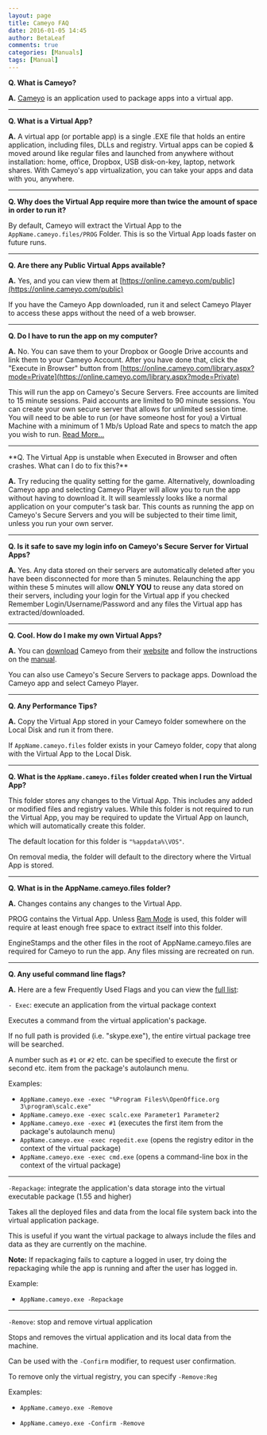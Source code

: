 ```yaml
---
layout: page
title: Cameyo FAQ
date: 2016-01-05 14:45
author: BetaLeaf
comments: true
categories: [Manuals]
tags: [Manual]
---
```

**Q. What is Cameyo?**  

**A.** [Cameyo](http://www.cameyo.com/about) is an application used to package apps into a virtual app.  

---
**Q. What is a Virtual App?**  

**A.** A virtual app (or portable app) is a single .EXE file that holds an entire application, including files, DLLs and registry. Virtual apps can be copied & moved around like regular files and launched from anywhere without installation: home, office, Dropbox, USB disk-on-key, laptop, network shares. With Cameyo's app virtualization, you can take your apps and data with you, anywhere.  

---
**Q. Why does the Virtual App require more than twice the amount of space in order to run it?**  

By default, Cameyo will extract the Virtual App to the ```AppName.cameyo.files/PROG``` Folder. This is so the Virtual App loads faster on future runs.  

---
**Q. Are there any Public Virtual Apps available?**  

**A.** Yes, and you can view them at [https://online.cameyo.com/public](https://online.cameyo.com/public)  

If you have the Cameyo App downloaded, run it and select Cameyo Player to access these apps without the need of a web browser.  

---
**Q. Do I have to run the app on my computer?**  

**A.** No. You can save them to your Dropbox or Google Drive accounts and link them to your Cameyo Account. After you have done that, click the "Execute in Browser" button from [https://online.cameyo.com/library.aspx?mode=Private](https://online.cameyo.com/library.aspx?mode=Private)  

This will run the app on Cameyo's Secure Servers. Free accounts are limited to 15 minute sessions. Paid accounts are limited to 90 minute sessions. You can create your own secure server that allows for unlimited session time. You will need to be able to run (or have someone host for you) a Virtual Machine with a minimum of 1 Mb/s Upload Rate and specs to match the app you wish to run. [Read More...](https://online.cameyo.com/playservers/add)  

---
<Div name="UnstableHTML5">**Q. The Virtual App is unstable when Executed in Browser and often crashes. What can I do to fix this?**  

**A.** Try reducing the quality setting for the game. Alternatively, downloading Cameyo app and selecting Cameyo Player will allow you to run the app without having to download it. It will seamlessly looks like a normal application on your computer's task bar. This counts as running the app on Cameyo's Secure Servers and you will be subjected to their time limit, unless you run your own server.  

---
**Q. Is it safe to save my login info on Cameyo's Secure Server for Virtual Apps?**  

**A.** Yes. Any data stored on their servers are automatically deleted after you have been disconnected for more than 5 minutes. Relaunching the app within these 5 minutes will allow **ONLY YOU** to reuse any data stored on their servers, including your login for the Virtual app if you checked Remember Login/Username/Password and any files the Virtual app has extracted/downloaded.  

---
**Q. Cool. How do I make my own Virtual Apps?**  

**A.** You can [download](http://cameyo.com/download) Cameyo from their [website](http://cameyo.com/) and follow the instructions on the [manual](http://www.cameyo.com/doc/index.html).  

You can also use Cameyo's Secure Servers to package apps. Download the Cameyo app and select Cameyo Player.  

---
**Q. Any Performance Tips?**  

**A.** Copy the Virtual App stored in your Cameyo folder somewhere on the Local Disk and run it from there.  

If ```AppName.cameyo.files``` folder exists in your Cameyo folder, copy that along with the Virtual App to the Local Disk.  

---
**Q. What is the ```AppName.cameyo.files``` folder created when I run the Virtual App?**  

This folder stores any changes to the Virtual App. This includes any added or modified files and registry values. While this folder is not required to run the Virtual App, you may be required to update the Virtual App on launch, which will automatically create this folder.  

The default location for this folder is ```"%appdata%\VOS"```.  

On removal media, the folder will default to the directory where the Virtual App is stored.  

---
**Q. What is in the AppName.cameyo.files folder?**  

**A.** Changes contains any changes to the Virtual App.  

PROG contains the Virtual App. Unless [Ram Mode](http://www.cameyo.com/doc/step_2_editing_a_virtual_packa.htm) is used, this folder will require at least enough free space to extract itself into this folder.  

EngineStamps and the other files in the root of AppName.cameyo.files are required for Cameyo to run the app. Any files missing are recreated on run.  

---
**Q. Any useful command line flags?**  

**A.** Here are a few Frequently Used Flags and you can view the [full list](http://www.cameyo.com/doc/virtual_package_command_lines.htm):  

  ```- Exec```: execute an application from the virtual package context  

Executes a command from the virtual application's package.  

If no full path is provided (i.e. "skype.exe"), the entire virtual package tree will be searched.  

A number such as ```#1``` or ```#2``` etc. can be specified to execute the first or second etc. item from the package's autolaunch menu.  

Examples:  

  - ```AppName.cameyo.exe -exec "%Program Files%\OpenOffice.org 3\program\scalc.exe"```  
  - ```AppName.cameyo.exe -exec scalc.exe Parameter1 Parameter2```  
  - ```AppName.cameyo.exe -exec #1``` (executes the first item from the package's autolaunch menu)  
  - ```AppName.cameyo.exe -exec regedit.exe``` (opens the registry editor in the context of the virtual package)  
  - ```AppName.cameyo.exe -exec cmd.exe``` (opens a command-line box in the context of the virtual package)  

---
```-Repackage```: integrate the application's data storage into the virtual executable package (1.55 and higher)  

Takes all the deployed files and data from the local file system back into the virtual application package.  

This is useful if you want the virtual package to always include the files and data as they are currently on the machine.  

**Note:** If repackaging fails to capture a logged in user, try doing the repackaging while the app is running and after the user has logged in.  

Example:
  - ```AppName.cameyo.exe -Repackage```

---
```-Remove```: stop and remove virtual application  

Stops and removes the virtual application and its local data from the machine.  

Can be used with the ```-Confirm``` modifier, to request user confirmation.  

To remove only the virtual registry, you can specify ```-Remove:Reg```  

Examples:

- ```AppName.cameyo.exe -Remove```  

- ```AppName.cameyo.exe -Confirm -Remove```  
